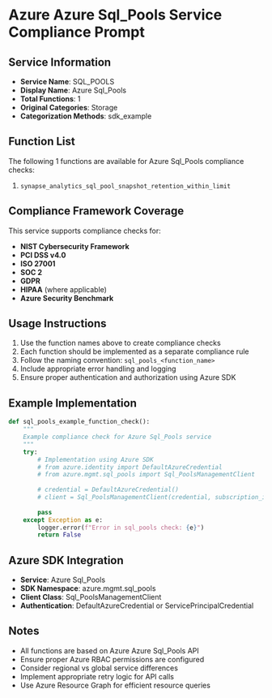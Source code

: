 # Azure Azure Sql_Pools Service Compliance Prompt

## Service Information
- **Service Name**: SQL_POOLS
- **Display Name**: Azure Sql_Pools
- **Total Functions**: 1
- **Original Categories**: Storage
- **Categorization Methods**: sdk_example

## Function List
The following 1 functions are available for Azure Sql_Pools compliance checks:

1. `synapse_analytics_sql_pool_snapshot_retention_within_limit`


## Compliance Framework Coverage
This service supports compliance checks for:
- **NIST Cybersecurity Framework**
- **PCI DSS v4.0**
- **ISO 27001**
- **SOC 2**
- **GDPR**
- **HIPAA** (where applicable)
- **Azure Security Benchmark**

## Usage Instructions
1. Use the function names above to create compliance checks
2. Each function should be implemented as a separate compliance rule
3. Follow the naming convention: `sql_pools_<function_name>`
4. Include appropriate error handling and logging
5. Ensure proper authentication and authorization using Azure SDK

## Example Implementation
```python
def sql_pools_example_function_check():
    """
    Example compliance check for Azure Sql_Pools service
    """
    try:
        # Implementation using Azure SDK
        # from azure.identity import DefaultAzureCredential
        # from azure.mgmt.sql_pools import Sql_PoolsManagementClient
        
        # credential = DefaultAzureCredential()
        # client = Sql_PoolsManagementClient(credential, subscription_id)
        
        pass
    except Exception as e:
        logger.error(f"Error in sql_pools check: {e}")
        return False
```

## Azure SDK Integration
- **Service**: Azure Sql_Pools
- **SDK Namespace**: azure.mgmt.sql_pools
- **Client Class**: Sql_PoolsManagementClient
- **Authentication**: DefaultAzureCredential or ServicePrincipalCredential

## Notes
- All functions are based on Azure Azure Sql_Pools API
- Ensure proper Azure RBAC permissions are configured
- Consider regional vs global service differences
- Implement appropriate retry logic for API calls
- Use Azure Resource Graph for efficient resource queries
